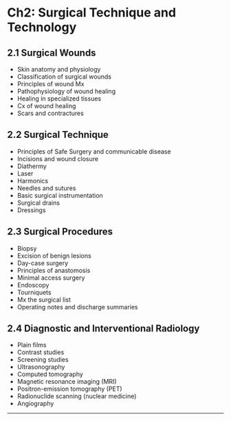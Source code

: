 # Ch2: Surgical Technique and Technology

## 2.1 Surgical Wounds
- Skin anatomy and physiology
- Classification of surgical wounds
- Principles of wound Mx 
- Pathophysiology of wound healing
- Healing in specialized tissues
- Cx of wound healing
- Scars and contractures

## 2.2 Surgical Technique
- Principles of Safe Surgery and communicable disease
- Incisions and wound closure
- Diathermy
- Laser
- Harmonics
- Needles and sutures
- Basic surgical instrumentation
- Surgical drains
- Dressings

## 2.3 Surgical Procedures
- Biopsy
- Excision of benign lesions
- Day-case surgery
- Principles of anastomosis
- Minimal access surgery
- Endoscopy
- Tourniquets
- Mx the surgical list
- Operating notes and discharge summaries

## 2.4 Diagnostic and Interventional Radiology
- Plain films
- Contrast studies
- Screening studies
- Ultrasonography
- Computed tomography
- Magnetic resonance imaging (MRI)
- Positron-emission tomography (PET)
- Radionuclide scanning (nuclear medicine)
- Angiography

------

